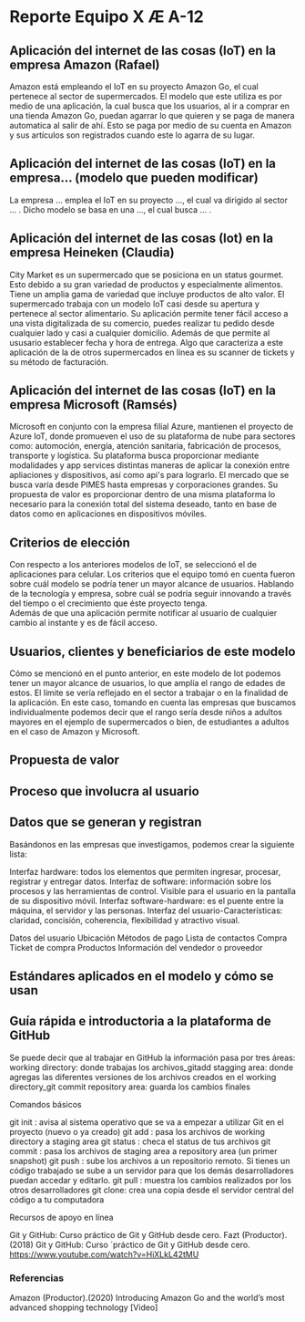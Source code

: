# Reporte Equipo X Æ A-12 

## Aplicación del internet de las cosas (IoT) en la empresa Amazon (Rafael)
  
  Amazon está empleando el IoT en su proyecto Amazon Go, el cual pertenece al sector de supermercados. El modelo que este utiliza es por medio de una aplicación, la cual busca que los usuarios, al ir a comprar en una tienda Amazon Go, puedan agarrar lo que quieren y se paga de manera automatica al salir de ahí. Esto se paga por medio de su cuenta en Amazon y sus artículos son registrados cuando este lo agarra de su lugar.

## Aplicación del internet de las cosas (IoT) en la empresa... (modelo que pueden modificar)
  
  La empresa ... emplea el IoT en su proyecto ..., el cual va dirigido al sector ... . Dicho modelo se basa en una ..., el cual busca ... .

## Aplicación del internet de las cosas (Iot) en la empresa Heineken (Claudia)
 
  City Market es un supermercado que se posiciona en un status gourmet. Esto debido a su gran variedad de productos y especialmente alimentos. Tiene un amplia gama de variedad que incluye productos de alto valor. El supermercado trabaja con un modelo IoT casi desde su apertura y pertenece al sector alimentario. Su aplicación permite tener fácil acceso a una vista digitalizada de su comercio, puedes realizar tu pedido desde cualquier lado y casi a cualquier domicilio. Además de que permite al ususario establecer fecha y hora de entrega. Algo que caracteriza a este aplicación de la de otros supermercados en línea es su scanner de tickets y su método de facturación. 

## Aplicación del internet de las cosas (IoT) en la empresa Microsoft (Ramsés)

 Microsoft en conjunto con la empresa filial Azure, mantienen el proyecto de Azure IoT, donde promueven el uso de su plataforma de nube para sectores como: automoción, energía, atención sanitaria, fabricación de procesos, transporte y logística. Su plataforma busca proporcionar mediante modalidades y app services distintas maneras de aplicar la conexión entre apliaciones y dispositivos, así como api's para lograrlo. El mercado que se busca varía desde PIMES hasta empresas y corporaciones grandes. 
Su propuesta de valor es proporcionar dentro de una misma plataforma lo necesario para la conexión total del sistema deseado, tanto en base de datos como en aplicaciones en dispositivos móviles. 

## Criterios de elección

  Con respecto a los anteriores modelos de IoT, se seleccionó el de aplicaciones para celular. Los criterios que el equipo tomó en cuenta fueron sobre cuál modelo se podría tener un mayor alcance de usuarios. Hablando de la tecnología y empresa, sobre cuál se podría seguir innovando a través del tiempo o el crecimiento que éste proyecto tenga.  
  Además de que una aplicación permite notificar al usuario de cualquier cambio al instante y es de fácil acceso. 
  
## Usuarios, clientes y beneficiarios de este modelo 
  
   Cómo se mencionó en el punto anterior, en este modelo de Iot podemos tener un mayor alcance de usuarios, lo que amplía el rango de edades de estos. 
 El límite se vería reflejado en el sector a trabajar o en la finalidad de la aplicación. En este caso, tomando en cuenta las empresas que buscamos individualmente podemos decir que el rango sería desde niños a adultos mayores en el ejemplo de supermercados o bien, de estudiantes a adultos en el caso de Amazon y Microsoft. 

## Propuesta de valor

## Proceso que involucra al usuario 

## Datos que se generan y registran 

Basándonos en las empresas que investigamos, podemos crear la siguiente lista: 

Interfaz hardware: todos los elementos que permiten ingresar, procesar, registrar y entregar datos. 
Interfaz de software: información sobre los procesos y las herramientas de control. Visible para el usuario en la pantalla de su dispositivo móvil. 
Interfaz software-hardware: es el puente entre la máquina, el servidor y las personas. 
Interfaz del usuario-Características: claridad, concisión, coherencia, flexibilidad y atractivo visual. 

Datos del usuario
Ubicación 
Métodos de pago 
Lista de contactos
Compra 
Ticket de compra
Productos
Información del vendedor o proveedor

## Estándares aplicados en el modelo y cómo se usan

## Guía rápida e introductoria a la plataforma de GitHub

 Se puede decir que al trabajar en GitHub la información pasa por tres áreas: 
working directory: donde trabajas los archivos_gitadd
stagging area: donde agregas las diferentes versiones de los archivos creados en el working directory_git commit
repository area: guarda los cambios finales

Comandos básicos

git init : avisa al sistema operativo que se va a empezar a utilizar Git en el proyecto (nuevo o ya creado)
git add <file> : pasa los archivos de working directory a staging area
git status : checa el status de tus archivos
git commit : pasa los archivos de staging area a repository area (un primer snapshot)
git push : sube los archivos a un repositorio remoto. Si tienes un código trabajado se sube a un servidor para que los demás desarrolladores puedan accedar y editarlo.
git pull : muestra los cambios realizados por los otros desarrolladores
git clone: crea una copia desde el servidor central del código a tu computadora

Recursos de apoyo en línea

Git y GitHub: Curso práctico de Git y GitHub desde cero.
Fazt (Productor).(2018) Git y GitHub: Curso ´práctico de Git y GitHub desde cero. https://www.youtube.com/watch?v=HiXLkL42tMU


### Referencias

Amazon (Productor).(2020) Introducing Amazon Go and the world’s most advanced shopping technology [Video]
